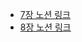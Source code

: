 - [7장 노션 링크](https://yeseonson.notion.site/Chapter-7-ff745e4bef2a478792be8031acc4100b?pvs=4)
- [8장 노션 링크](https://yeseonson.notion.site/Chapter-8-3daab90df70d4ad7870070096752d3aa?pvs=4)